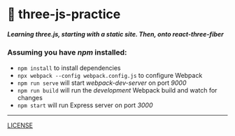 # :beginner: three-js-practice

##### Learning three.js, starting with a static site. Then, onto *react-three-fiber*

### Assuming you have *npm* installed:

- `npm install` to install dependencies
- `npx webpack --config webpack.config.js` to configure Webpack
- `npm run serve` will start *webpack-dev-server* on port *9000*
- `npm run build` will run the *development* Webpack build and watch for changes
- `npm start` will run Express server on port *3000*



<hr />

[LICENSE](LICENSE.md)
